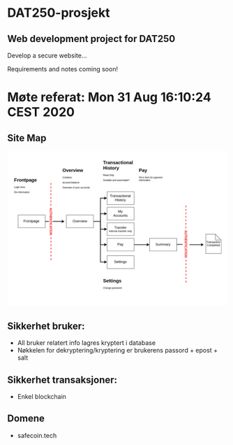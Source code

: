 # DAT250-prosjekt

## Web development project for DAT250

Develop a secure website...

Requirements and notes coming soon!

# Møte referat:       Mon 31 Aug 16:10:24 CEST 2020

## Site Map

![Image](./Doc/assets/Pagemap.png)

<!-- 
Frontpage
- Innlogging
- Div info

- Autentisering

### Oversikt

- Kontooversikt
- Saldo
- Lenker til underliggende sider


### Transaksjonshistorikk

- Velg konto og se hele transaksjonshistorikk for den kontoen (read only, sorterbart)


### Overføre

- Overføre mellom egne kontoer


### Betale

Betale til en annen konto
1. Fylle ut betalingsinfo
2. Oppsumering av betalingsinfo
3. Fortsett/Avbryt

**Autentisering**
- Bekreftelse på betaling -->


## Sikkerhet bruker:

- All bruker relatert info lagres kryptert i database
- Nøkkelen for dekryptering/kryptering er brukerens passord + epost + salt


## Sikkerhet transaksjoner:

- Enkel blockchain


## Domene

- safecoin.tech



